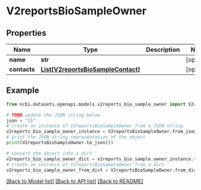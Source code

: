 # V2reportsBioSampleOwner


## Properties

Name | Type | Description | Notes
------------ | ------------- | ------------- | -------------
**name** | **str** |  | [optional] 
**contacts** | [**List[V2reportsBioSampleContact]**](V2reportsBioSampleContact.md) |  | [optional] 

## Example

```python
from ncbi.datasets.openapi.models.v2reports_bio_sample_owner import V2reportsBioSampleOwner

# TODO update the JSON string below
json = "{}"
# create an instance of V2reportsBioSampleOwner from a JSON string
v2reports_bio_sample_owner_instance = V2reportsBioSampleOwner.from_json(json)
# print the JSON string representation of the object
print(V2reportsBioSampleOwner.to_json())

# convert the object into a dict
v2reports_bio_sample_owner_dict = v2reports_bio_sample_owner_instance.to_dict()
# create an instance of V2reportsBioSampleOwner from a dict
v2reports_bio_sample_owner_from_dict = V2reportsBioSampleOwner.from_dict(v2reports_bio_sample_owner_dict)
```
[[Back to Model list]](../README.md#documentation-for-models) [[Back to API list]](../README.md#documentation-for-api-endpoints) [[Back to README]](../README.md)


